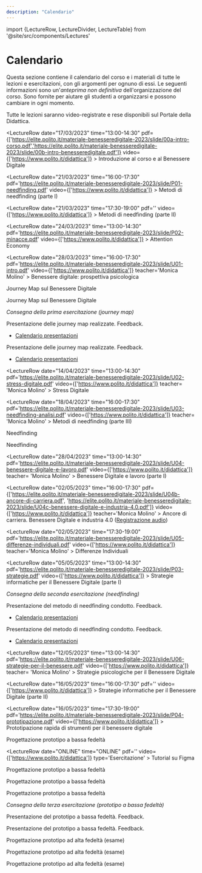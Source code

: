 ```yaml
---
description: "Calendario"
---
```


import {LectureRow, LectureDivider, LectureTable} from '@site/src/components/Lectures'


# Calendario

Questa sezione contiene il calendario del corso e i materiali di tutte le lezioni e esercitazioni, con gli argomenti per ognuno di essi. Le seguenti informazioni sono un'*anteprima non definitiva* dell'organizzazione del corso. Sono fornite per aiutare gli studenti a organizzarsi e possono cambiare in ogni momento.

Tutte le lezioni saranno video-registrate e rese disponibili sul Portale della Didattica.


<LectureTable defaultTeacher="Alberto Monge Roffarello" defaultType="Lezione" showMaterial={true} language='IT'>

<LectureRow
    date="17/03/2023" time="13:00-14:30"
    pdf={['https://elite.polito.it/materiale-benesseredigitale-2023/slide/00a-intro-corso.pdf','https://elite.polito.it/materiale-benesseredigitale-2023/slide/00b-intro-benesseredigitale.pdf']}
    video={['https://www.polito.it/didattica']}
    >
    Introduzione al corso e al Benessere Digitale
</LectureRow>

<LectureDivider/>

<LectureRow
    date="21/03/2023" time="16:00-17:30"
    pdf='https://elite.polito.it/materiale-benesseredigitale-2023/slide/P01-needfinding.pdf' 
    video={['https://www.polito.it/didattica']}
    >
    Metodi di needfinding (parte I)
</LectureRow>

<LectureRow
    date="21/03/2023" time="17:30-19:00"
    pdf='' 
    video={['https://www.polito.it/didattica']}
    >
    Metodi di needfinding (parte II)
</LectureRow>

<LectureRow
    date="24/03/2023" time="13:00-14:30"
    pdf='https://elite.polito.it/materiale-benesseredigitale-2023/slide/P02-minacce.pdf' 
    video={['https://www.polito.it/didattica']}
    >
    Attention Economy
</LectureRow>

<LectureDivider/>

<LectureRow
    date="28/03/2023" time="16:00-17:30"
    pdf='https://elite.polito.it/materiale-benesseredigitale-2023/slide/U01-intro.pdf' 
    video={['https://www.polito.it/didattica']}
    teacher='Monica Molino'
    >
    Benessere digitale: prospettiva psicologica
</LectureRow>

<LectureRow
    date="28/03/2023" time="17:30-19:00"
    pdf='https://elite.polito.it/materiale-benesseredigitale-2023/slide/E01-journeymap.pdf' 
    type='Esercitazione'
    >
    Journey Map sul Benessere Digitale
</LectureRow>

<LectureRow
    date="31/03/2023" time="13:00-14:30"
    pdf='' 
    video={[]}
    type='Esercitazione'
    >
    Journey Map sul Benessere Digitale
</LectureRow>

<LectureDivider/>

<LectureRow variant='warning'
    date='03/04/2023' time="Fine giornata"
    type=''
    teacher=''>
    <em>Consegna della prima esercitazione (journey map)</em>
</LectureRow>

<LectureRow
    date="04/04/2023" time="16:00-17:30"
    pdf='' 
    video={[]}
    type='Esercitazione'
    >
    Presentazione delle journey map realizzate. Feedback.
    <ul><li><a href="https://docs.google.com/spreadsheets/d/1pHqrJLpQctYr0fVXJvkxuJ4LVYY2N_qTRWTDYhOY7rw/edit?usp=sharing">Calendario presentazioni</a></li></ul>
</LectureRow>

<LectureRow
    date="04/04/2023" time="17:30-19:00"
    pdf='' 
    video={[]}
    type='Esercitazione'
    >
    Presentazione delle journey map realizzate. Feedback.
    <ul><li><a href="https://docs.google.com/spreadsheets/d/1pHqrJLpQctYr0fVXJvkxuJ4LVYY2N_qTRWTDYhOY7rw/edit?usp=sharing">Calendario presentazioni</a></li></ul>
</LectureRow>

<LectureDivider topic='VACANZE DI PASQUA'/>

<LectureRow
    date="14/04/2023" time="13:00-14:30"
    pdf='https://elite.polito.it/materiale-benesseredigitale-2023/slide/U02-stress-digitale.pdf' 
    video={['https://www.polito.it/didattica']}
    teacher= 'Monica Molino'
    >
    Stress Digitale
</LectureRow>

<LectureDivider/>

<LectureRow
    date="18/04/2023" time="16:00-17:30"
    pdf='https://elite.polito.it/materiale-benesseredigitale-2023/slide/U03-needfinding-analisi.pdf' 
    video={['https://www.polito.it/didattica']}
    teacher= 'Monica Molino'
    >
    Metodi di needfinding (parte III)
</LectureRow>

<LectureRow
    date="18/04/2023" time="17:30-19:00"
    pdf='https://elite.polito.it/materiale-benesseredigitale-2023/slide/E02-needfinding.pdf' 
    video={[]}
    type='Esercitazione'
    teacher= 'Monica Molino'
    >
    Needfinding
</LectureRow>

<LectureRow
    date="21/04/2023" time="13:00-14:30"
    pdf='' 
    video={[]}
    type='Esercitazione'
    >
    Needfinding
</LectureRow>

<LectureDivider/>

<LectureRow
    date="28/04/2023" time="13:00-14:30"
    pdf='https://elite.polito.it/materiale-benesseredigitale-2023/slide/U04-benessere-digitale-e-lavoro.pdf' 
    video={['https://www.polito.it/didattica']}
    teacher= 'Monica Molino'
    >
    Benessere Digitale e lavoro (parte I)

</LectureRow>

<LectureDivider/>

<LectureRow
    date="02/05/2023" time="16:00-17:30"
    pdf={['https://elite.polito.it/materiale-benesseredigitale-2023/slide/U04b-ancore-di-carriera.pdf', 'https://elite.polito.it/materiale-benesseredigitale-2023/slide/U04c-benessere-digitale-e-industria-4.0.pdf']}
    video={['https://www.polito.it/didattica']}
    teacher='Monica Molino'
    >
   Ancore di carriera. Benessere Digitale e industria 4.0 (<a href="https://elite.polito.it/materiale-benesseredigitale-2023/audio/BD-2023-L09b 2023-05-02 16-00-00.m4a">Registrazione audio</a>)
</LectureRow>

<LectureRow
    date="02/05/2023" time="17:30-19:00"
    pdf='https://elite.polito.it/materiale-benesseredigitale-2023/slide/U05-differenze-individuali.pdf' 
    video={['https://www.polito.it/didattica']}
    teacher='Monica Molino'
    >
    Differenze Individuali
</LectureRow>

<LectureRow
    date="05/05/2023" time="13:00-14:30"
    pdf='https://elite.polito.it/materiale-benesseredigitale-2023/slide/P03-strategie.pdf' 
    video={['https://www.polito.it/didattica']}
    >
    Strategie informatiche per il Benessere Digitale (parte I)
</LectureRow>

<LectureDivider/>

<LectureRow variant='warning'
    date='08/05/2023' time="Fine giornata"
    type=''
    teacher=''>
    <em>Consegna della seconda esercitazione (needfinding)</em>
</LectureRow>

<LectureRow
    date="09/05/2023" time="16:00-17:30"
    pdf='' 
    video={[]}
    type='Esercitazione'
    teacher= 'Monica Molino'
    >
    Presentazione del metodo di needfinding condotto. Feedback.
    <ul><li><a href="https://docs.google.com/spreadsheets/d/1-VTPNVk-r3X3yk_44kUpuRZVXUfXhM-fBx9Z4RqEz0g/edit?usp=sharing">Calendario presentazioni</a></li></ul>
</LectureRow>

<LectureRow
    date="09/05/2023" time="17:30-19:00"
    pdf='' 
    video={[]}
    type='Esercitazione'
    teacher= 'Monica Molino'
    >
    Presentazione del metodo di needfinding condotto. Feedback. 
    <ul><li><a href="https://docs.google.com/spreadsheets/d/1-VTPNVk-r3X3yk_44kUpuRZVXUfXhM-fBx9Z4RqEz0g/edit?usp=sharing">Calendario presentazioni</a></li></ul>
</LectureRow>

<LectureRow
    date="12/05/2023" time="13:00-14:30"
    pdf='https://elite.polito.it/materiale-benesseredigitale-2023/slide/U06-strategie-per-il-benessere.pdf' 
    video={['https://www.polito.it/didattica']}
    teacher= 'Monica Molino'
    >
    Strategie psicologiche per il Benessere Digitale
</LectureRow>

<LectureDivider/>

<LectureRow
    date="16/05/2023" time="16:00-17:30"
    pdf='' 
    video={['https://www.polito.it/didattica']}
    >
    Strategie informatiche per il Benessere Digitale (parte II)
</LectureRow>

<LectureRow
    date="16/05/2023" time="17:30-19:00"
    pdf='https://elite.polito.it/materiale-benesseredigitale-2023/slide/P04-prototipazione.pdf'
    video={['https://www.polito.it/didattica']}
    >
    Prototipazione rapida di strumenti per il benessere digitale
</LectureRow>

<LectureRow
    date="19/05/2023" time="13:00-14:30"
    pdf='https://elite.polito.it/materiale-benesseredigitale-2023/slide/E03-prototipo-bassa-fedelta.pdf' 
    video={[]}
    type='Esercitazione'
    >
    Progettazione prototipo a bassa fedeltà
</LectureRow>

<LectureRow
    date="ONLINE" time="ONLINE"
    pdf='' 
    video={['https://www.polito.it/didattica']}
    type='Esercitazione'
    >
    Tutorial su Figma
</LectureRow>

<LectureDivider/>

<LectureRow
    date="23/05/2023" time="16:00-17:30"
    pdf='' 
    video={[]}
    type='Esercitazione'
    teacher = 'Monica Molino'
    >
    Progettazione prototipo a bassa fedeltà
</LectureRow>

<LectureRow
    date="23/05/2023" time="17:30-19:00"
    pdf='' 
    video={[]}
    type='Esercitazione'
    teacher = 'Monica Molino'
    >
    Progettazione prototipo a bassa fedeltà
</LectureRow>

<LectureRow
    date="26/05/2023" time="13:00-14:30"
    pdf='' 
    video={[]}
    type='Esercitazione'
    >
    Progettazione prototipo a bassa fedeltà
</LectureRow>

<LectureDivider/>

<LectureRow variant='warning'
    date='29/05/2023' time="Fine giornata"
    type=''
    teacher=''>
    <em>Consegna della terza esercitazione (prototipo a bassa fedeltà)</em>
</LectureRow>

<LectureRow
    date="30/05/2023" time="16:00-17:30"
    pdf='' 
    video={[]}
    type='Esercitazione'
    teacher = 'Monica Molino'
    >
    Presentazione del prototipo a bassa fedeltà. Feedback.
</LectureRow>

<LectureRow
    date="30/05/2023" time="17:30-19:00"
    pdf='' 
    video={[]}
    type='Esercitazione'
    teacher = 'Monica Molino'
    >
    Presentazione del prototipo a bassa fedeltà. Feedback.
</LectureRow>

<LectureDivider/>

<LectureRow
    date="06/06/2023" time="16:00-17:30"
    pdf='https://elite.polito.it/materiale-benesseredigitale-2023/slide/esame.pdf' 
    video={[]}
    type='Esercitazione'
    teacher = 'Monica Molino'
    >
    Progettazione prototipo ad alta fedeltà (esame)
</LectureRow>

<LectureRow
    date="06/06/2023" time="17:30-19:00"
    pdf='' 
    video={[]}
    type='Esercitazione'
    teacher = 'Monica Molino'
    >
    Progettazione prototipo ad alta fedeltà (esame)
</LectureRow>

<LectureRow
    date="09/06/2023" time="13:00-14:30"
    pdf='' 
    video={[]}
    type='Esercitazione'
    >
    Progettazione prototipo ad alta fedeltà (esame)
</LectureRow>

</LectureTable>

  